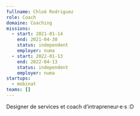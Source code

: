 ```yaml
---
fullname: Chloé Rodriguez
role: Coach
domaine: Coaching
missions:
  - start: 2021-01-14
    end: 2021-04-30
    status: independent
    employer: numa
  - start: 2022-01-13
    end: 2022-04-13
    status: independent
    employer: numa
startups:
  - mobinat
teams: []
---
```

Designer de services et coach d’intrapreneur·e·s :D